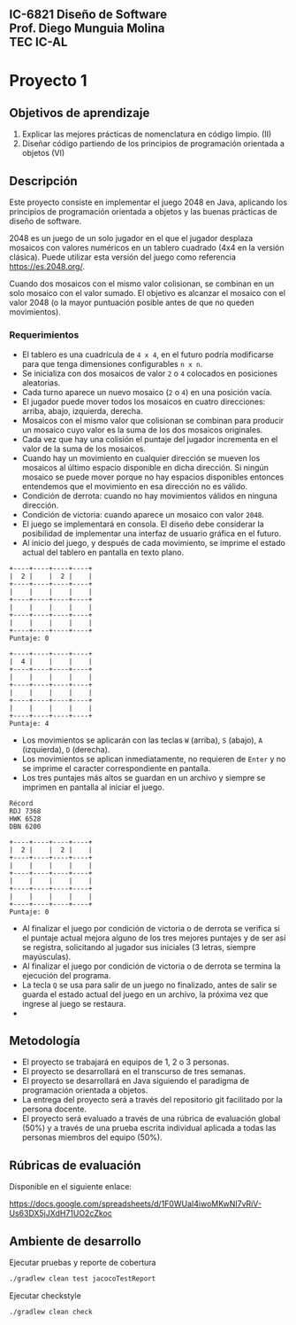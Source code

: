IC-6821 Diseño de Software  
Prof. Diego Munguia Molina  
TEC IC-AL
---
# Proyecto 1

## Objetivos de aprendizaje

1. Explicar las mejores prácticas de nomenclatura en código limpio. (II)
2. Diseñar código partiendo de los principios de programación orientada a objetos (VI)

## Descripción

Este proyecto consiste en implementar el juego 2048 en Java, aplicando los principios de programación orientada a objetos y las buenas prácticas de diseño de software.

2048 es un juego de un solo jugador en el que el jugador desplaza mosaicos con valores numéricos en un tablero cuadrado (4x4 en la versión clásica). Puede utilizar esta versión del juego como referencia https://es.2048.org/.

Cuando dos mosaicos con el mismo valor colisionan, se combinan en un solo mosaico con el valor sumado. El objetivo es alcanzar el mosaico con el valor 2048 (o la mayor puntuación posible antes de que no queden movimientos).




### Requerimientos

* El tablero es una cuadrícula de `4 x 4`, en el futuro podría modificarse para que tenga dimensiones configurables `n x n`.
* Se inicializa con dos mosaicos de valor `2` o `4` colocados en posiciones aleatorias.
* Cada turno aparece un nuevo mosaico (`2` o `4`) en una posición vacía.
* El jugador puede mover todos los mosaicos en cuatro direcciones: arriba, abajo, izquierda, derecha. 
* Mosaicos con el mismo valor que colisionan se combinan para producir un mosaico cuyo valor es la suma de los dos mosaicos originales.
* Cada vez que hay una colisión el puntaje del jugador incrementa en el valor de la suma de los mosaicos.
* Cuando hay un movimiento en cualquier dirección se mueven los mosaicos al último espacio disponible en dicha dirección. Si ningún mosaico se puede mover porque no hay espacios disponibles entonces entendemos que el movimiento en esa dirección no es válido.
* Condición de derrota: cuando no hay movimientos válidos en ninguna dirección.
* Condición de victoria: cuando aparece un mosaico con valor `2048`.
* El juego se implementará en consola. El diseño debe considerar la posibilidad de implementar una interfaz de usuario gráfica en el futuro.
* Al inicio del juego, y después de cada movimiento, se imprime el estado actual del tablero en pantalla en texto plano.
```
+----+----+----+----+
|  2 |    |  2 |    |
+----+----+----+----+
|    |    |    |    |
+----+----+----+----+
|    |    |    |    |
+----+----+----+----+
|    |    |    |    |
+----+----+----+----+
Puntaje: 0

+----+----+----+----+
|  4 |    |    |    |
+----+----+----+----+
|    |    |    |    |
+----+----+----+----+
|    |    |    |    |
+----+----+----+----+
|    |    |    |    |
+----+----+----+----+
Puntaje: 4

```
* Los movimientos se aplicarán con las teclas `W` (arriba), `S` (abajo), `A` (izquierda), `D` (derecha).
* Los movimientos se aplican inmediatamente, no requieren de `Enter` y no se imprime el caracter correspondiente en pantalla.
* Los tres puntajes más altos se guardan en un archivo y siempre se imprimen en pantalla al iniciar el juego.

```
Récord
RDJ 7368
HWK 6528
DBN 6200

+----+----+----+----+
|  2 |    |  2 |    |
+----+----+----+----+
|    |    |    |    |
+----+----+----+----+
|    |    |    |    |
+----+----+----+----+
|    |    |    |    |
+----+----+----+----+
Puntaje: 0

```
* Al finalizar el juego por condición de victoria o de derrota se verifica si el puntaje actual mejora alguno de los tres mejores puntajes y de ser así se registra, solicitando al jugador sus iniciales (3 letras, siempre mayúsculas).
* Al finalizar el juego por condición de victoria o de derrota se termina la ejecución del programa.
* La tecla `Q` se usa para salir de un juego no finalizado, antes de salir se guarda el estado actual del juego en un archivo, la próxima vez que ingrese al juego se restaura.
* 

## Metodología

* El proyecto se trabajará en equipos de 1, 2 o 3 personas.
* El proyecto se desarrollará en el transcurso de tres semanas.
* El proyecto se desarrollará en Java siguiendo el paradigma de programación orientada a objetos.
* La entrega del proyecto será a través del repositorio git facilitado por la persona docente.
* El proyecto será evaluado a través de una rúbrica de evaluación global (50%) y a través de una prueba escrita individual aplicada a todas las personas miembros del equipo (50%).

## Rúbricas de evaluación

Disponible en el siguiente enlace:

https://docs.google.com/spreadsheets/d/1F0WUaI4iwoMKwNI7vRiV-Us63DX5jJXdH71UO2cZkoc

## Ambiente de desarrollo

Ejecutar pruebas y reporte de cobertura

```bash
./gradlew clean test jacocoTestReport
```

Ejecutar checkstyle

```bash
./gradlew clean check
```
